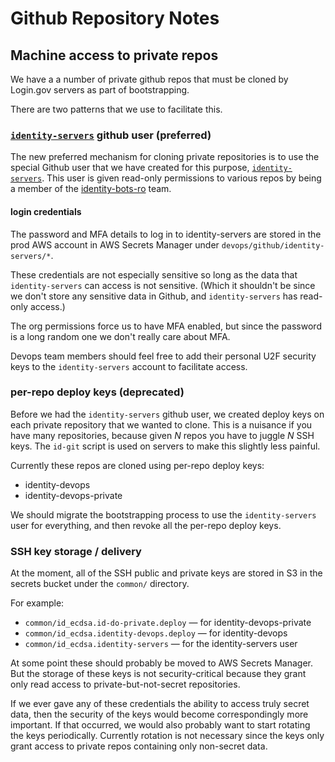 # Github Repository Notes


## Machine access to private repos

We have a a number of private github repos that must be cloned by Login.gov servers as part of bootstrapping.

There are two patterns that we use to facilitate this.

### [`identity-servers`](https://github.com/identity-servers) github user (preferred)

The new preferred mechanism for cloning private repositories is to use the special Github user that we have created for this purpose, [`identity-servers`](https://github.com/identity-servers). This user is given read-only permissions to various repos by being a member of the [identity-bots-ro](https://github.com/orgs/18F/teams/identity-bots-ro) team.

#### login credentials

The password and MFA details to log in to identity-servers are stored in the prod AWS account in AWS Secrets Manager under `devops/github/identity-servers/*`.

These credentials are not especially sensitive so long as the data that `identity-servers` can access is not sensitive. (Which it shouldn't be since we don't store any sensitive data in Github, and `identity-servers` has read-only access.)

The org permissions force us to have MFA enabled, but since the password is a long random one we don't really care about MFA.

Devops team members should feel free to add their personal U2F security keys to the `identity-servers` account to facilitate access.

### per-repo deploy keys (deprecated)

Before we had the `identity-servers` github user, we created deploy keys on each private repository that we wanted to clone. This is a nuisance if you have many repositories, because given _N_ repos you have to juggle _N_ SSH keys. The `id-git` script is used on servers to make this slightly less painful.

Currently these repos are cloned using per-repo deploy keys:

- identity-devops
- identity-devops-private

We should migrate the bootstrapping process to use the `identity-servers` user for everything, and then revoke all the per-repo deploy keys.


### SSH key storage / delivery

At the moment, all of the SSH public and private keys are stored in S3 in the secrets bucket under the `common/` directory.

For example:

- `common/id_ecdsa.id-do-private.deploy` — for identity-devops-private
- `common/id_ecdsa.identity-devops.deploy` — for identity-devops
- `common/id_ecdsa.identity-servers` — for the identity-servers user

At some point these should probably be moved to AWS Secrets Manager. But the storage of these keys is not security-critical because they grant only read access to private-but-not-secret repositories.

If we ever gave any of these credentials the ability to access truly secret data, then the security of the keys would become correspondingly more important. If that occurred, we would also probably want to start rotating the keys periodically. Currently rotation is not necessary since the keys only grant access to private repos containing only non-secret data.

